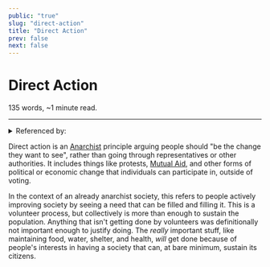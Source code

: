```yaml
---
public: "true"
slug: "direct-action"
title: "Direct Action"
prev: false
next: false
---
```

<script setup>
import { data } from '../../git.data.ts';
import { useData } from 'vitepress';
const pageData = useData();
</script>
<h1 class="p-name">Direct Action</h1>
<p>135 words, ~1 minute read. <span v-html="data[`site/${pageData.page.value.relativePath}`]" /></p>
<hr/>

<details><summary>Referenced by:</summary><a href="/garden/consumer-boycotts/index.md">Consumer Boycotts</a></details>

Direct action is an [Anarchist](/garden/anarchism/index.md) principle arguing people should "be the change they want to see", rather than going through representatives or other authorities. It includes things like protests, [Mutual Aid](/garden/mutual-aid/index.md), and other forms of political or economic change that individuals can participate in, outside of voting.

In the context of an already anarchist society, this refers to people actively improving society by seeing a need that can be filled and filling it. This is a volunteer process, but collectively is more than enough to sustain the population. Anything that isn't getting done by volunteers was definitionally not important enough to justify doing. The _really_ important stuff, like maintaining food, water, shelter, and health, _will_ get done because of people's interests in having a society that can, at bare minimum, sustain its citizens.